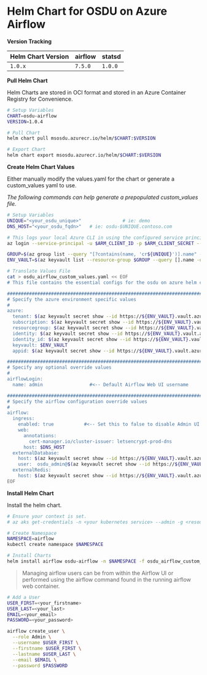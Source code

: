 # Helm Chart for OSDU on Azure Airflow

__Version Tracking__

| Helm Chart Version | airflow     | statsd  |
| ------------------ | ----------- |-------- |
| `1.0.x`            | `7.5.0`     | `1.0.0` |


__Pull Helm Chart__

Helm Charts are stored in OCI format and stored in an Azure Container Registry for Convenience.

```bash
# Setup Variables
CHART=osdu-airflow
VERSION=1.0.4

# Pull Chart
helm chart pull msosdu.azurecr.io/helm/$CHART:$VERSION

# Export Chart
helm chart export msosdu.azurecr.io/helm/$CHART:$VERSION
```

__Create Helm Chart Values__

Either manually modify the values.yaml for the chart or generate a custom_values yaml to use.

_The following commands can help generate a prepopulated custom_values file._
```bash
# Setup Variables
UNIQUE="<your_osdu_unique>"               # ie: demo
DNS_HOST="<your_osdu_fqdn>"   # ie: osdu-$UNIQUE.contoso.com

# This logs your local Azure CLI in using the configured service principal.
az login --service-principal -u $ARM_CLIENT_ID -p $ARM_CLIENT_SECRET --tenant $ARM_TENANT_ID

GROUP=$(az group list --query "[?contains(name, 'cr${UNIQUE}')].name" -otsv)
ENV_VAULT=$(az keyvault list --resource-group $GROUP --query [].name -otsv)

# Translate Values File
cat > osdu_airflow_custom_values.yaml << EOF
# This file contains the essential configs for the osdu on azure helm chart

################################################################################
# Specify the azure environment specific values
#
azure:
  tenant: $(az keyvault secret show --id https://${ENV_VAULT}.vault.azure.net/secrets/tenant-id --query value -otsv)
  subscription: $(az keyvault secret show --id https://${ENV_VAULT}.vault.azure.net/secrets/subscription-id --query value -otsv)
  resourcegroup: $(az keyvault secret show --id https://${ENV_VAULT}.vault.azure.net/secrets/base-name-cr --query value -otsv)-rg
  identity: $(az keyvault secret show --id https://${ENV_VAULT}.vault.azure.net/secrets/base-name-cr --query value -otsv)-osdu-identity
  identity_id: $(az keyvault secret show --id https://${ENV_VAULT}.vault.azure.net/secrets/osdu-identity-id --query value -otsv)
  keyvault: $ENV_VAULT
  appid: $(az keyvault secret show --id https://${ENV_VAULT}.vault.azure.net/secrets/aad-client-id --query value -otsv)

################################################################################
# Specify any optional override values
#
airflowLogin:
  name: admin                 #<-- Default Airflow Web UI username

################################################################################
# Specify the airflow configuration override values
#
airflow:
  ingress:
    enabled: true           #<-- Set this to false to disable Admin UI ingress
    web:
      annotations:
        cert-manager.io/cluster-issuer: letsencrypt-prod-dns
      host: $DNS_HOST
  externalDatabase:
    host: $(az keyvault secret show --id https://${ENV_VAULT}.vault.azure.net/secrets/base-name-sr --query value -otsv)-pg.postgres.database.azure.com
    user:  osdu_admin@$(az keyvault secret show --id https://${ENV_VAULT}.vault.azure.net/secrets/base-name-sr --query value -otsv)-pg
  externalRedis:
    host: $(az keyvault secret show --id https://${ENV_VAULT}.vault.azure.net/secrets/base-name-sr --query value -otsv)-cache.redis.cache.windows.net
EOF
```


__Install Helm Chart__

Install the helm chart.

```bash
# Ensure your context is set.
# az aks get-credentials -n <your kubernetes service> --admin -g <resource group>

# Create Namespace
NAMESPACE=airflow
kubectl create namespace $NAMESPACE

# Install Charts
helm install airflow osdu-airflow -n $NAMESPACE -f osdu_airflow_custom_values.yaml
```


> Managing airflow users can be from within the Airflow UI or performed using the airflow command found in the running airflow web container.

  ```bash
  # Add a User
  USER_FIRST=<your_firstname>
  USER_LAST=<your_last>
  EMAIL=<your_email>
  PASSWORD=<your_password>

  airflow create_user \
    --role Admin \
    --username $USER_FIRST \
    --firstname $USER_FIRST \
    --lastname $USER_LAST \
    --email $EMAIL \
    --password $PASSWORD
  ```
